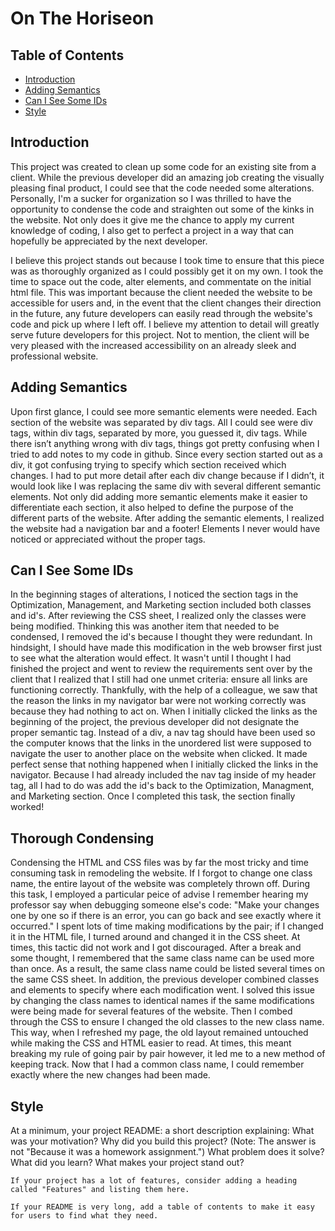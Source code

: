 # On The Horiseon


## Table of Contents

* [Introduction](#introduction)
* [Adding Semantics](#addingsemantics)
* [Can I See Some IDs](#caniseesomeids)
* [Style](#style) 

## Introduction

This project was created to clean up some code for an existing site from a client. While the previous developer did an amazing job creating the visually pleasing final product, I could see that the code needed some alterations.
Personally, I'm a sucker for organization so I was thrilled to have the opportunity to condense the code and straighten out some of the kinks in the website. Not only does it give me the chance to apply my current knowledge of coding, I also get to perfect a project in a way that can hopefully be appreciated by the next developer.

I believe this project stands out because I took time to ensure that this piece was as thoroughly organized as I could possibly get it on my own. I took the time to space out the code, alter elements, and commentate on the initial html file. This was important because the client needed the website to be accessible for users and, in the event that the client changes their direction in the future, any future developers can easily read through the website's code and pick up where I left off.
I believe my attention to detail will greatly serve future developers for this project. Not to mention, the client will be very pleased with the increased accessibility on an already sleek and professional website.


## Adding Semantics

Upon first glance, I could see more semantic elements were needed. Each section of the website was separated by div tags. All I could see were div tags, within div tags, separated by more, you guessed it, div tags. 
While there isn’t anything wrong with div tags, things got pretty confusing when I tried to add notes to my code in github. Since every section started out as a div, it got confusing trying to specify which section received which changes. I had to put more detail after each div change because if I didn’t, it would look like I was replacing the same div with several different semantic elements. 
Not only did adding more semantic elements make it easier to differentiate each section, it also helped to define the purpose of the different parts of the website. After adding the semantic elements, I realized the website had a navigation bar and a footer! Elements I never would have noticed or appreciated without the proper tags.


## Can I See Some IDs
In the beginning stages of alterations, I noticed the section tags in the Optimization, Management, and Marketing section included both classes and id's. After reviewing the CSS sheet, I realized only the classes were being modified. Thinking this was another item that needed to be condensed, I removed the id's because I thought they were redundant. 
In hindsight, I should have made this modification in the web browser first just to see what the alteration would effect. It wasn't until I thought I had finished the project and went to review the requirements sent over by the client that I realized that I still had one unmet criteria: ensure all links are functioning correctly.
Thankfully, with the help of a colleague, we saw that the reason the links in my navigator bar were not working correctly was because they had nothing to act on. When I initially clicked the links as the beginning of the project, the previous developer did not designate the proper semantic tag. Instead of a div, a nav tag should have been used so the computer knows that the links in the unordered list were supposed to navigate the user to another place on the website when clicked. It made perfect sense that nothing happened when I initially clicked the links in the navigator. 
Because I had already included the nav tag inside of my header tag, all I had to do was add the id's back to the Optimization, Managment, and Marketing section. Once I completed this task, the section finally worked!

## Thorough Condensing
Condensing the HTML and CSS files was by far the most tricky and time consuming task in remodeling the website. If I forgot to change one class name, the entire layout of the website was completely thrown off. During this task, I employed a particular peice of advise I remember hearing my professor say when debugging someone else's code: "Make your changes one by one so if there is an error, you can go back and see exactly where it occurred."
I spent lots of time making modifications by the pair; if I changed it in the HTML file, I turned around and changed it in the CSS sheet. At times, this tactic did not work and I got discouraged. After a break and some thought, I remembered that the same class name can be used more than once. As a result, the same class name could be listed several times on the same CSS sheet. In addition, the previous developer combined classes and elements to specify where each modification went. 
I solved this issue by changing the class names to identical names if the same modifications were being made for several features of the website. Then I combed through the CSS to ensure I changed the old classes to the new class name. This way, when I refreshed my page, the old layout remained untouched while making the CSS and HTML easier to read.
At times, this meant breaking my rule of going pair by pair however, it led me to a new method of keeping track. Now that I had a common class name, I could remember exactly where the new changes had been made.

## Style
At a minimum, your project README:
 a short description explaining: 
    What was your motivation? Why did you build this project? (Note: The answer is not "Because it was a homework assignment.") 
    What problem does it solve? What did you learn? 
    What makes your project stand out? 
    
    
    
    
    
    
    
    
    If your project has a lot of features, consider adding a heading called "Features" and listing them here.

    If your README is very long, add a table of contents to make it easy for users to find what they need.